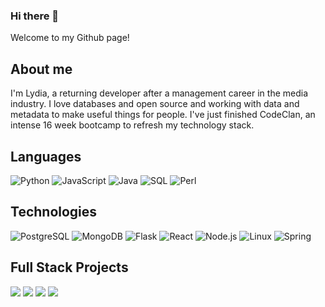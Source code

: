 ### Hi there 👋
Welcome to my Github page!

## About me
I'm Lydia, a returning developer after a management career in the media industry. I love databases and open source and working with data and metadata to make useful things for people. I've just finished CodeClan, an intense 16 week bootcamp to refresh my technology stack.

## Languages

![Python](https://img.shields.io/badge/-Python-000?&logo=Python)
![JavaScript](https://img.shields.io/badge/-JavaScript-000?&logo=JavaScript)
![Java](https://img.shields.io/badge/-Java-000?&logo=Java&logoColor=007396)
![SQL](https://img.shields.io/badge/-SQL-000?&logo=MySQL)
![Perl](https://img.shields.io/badge/-Perl-000?&logo=Perl)

## Technologies

![PostgreSQL](https://img.shields.io/badge/-PostgreSQL-000?&logo=PostgreSQL)
![MongoDB](https://img.shields.io/badge/-MongoDB-000?&logo=MongoDB)
![Flask](https://img.shields.io/badge/-Flask-000?&logo=Flask)
![React](https://img.shields.io/badge/-React-000?&logo=React)
![Node.js](https://img.shields.io/badge/-Node.js-000?&logo=node.js)
![Linux](https://img.shields.io/badge/-Linux-000?&logo=Linux)
![Spring](https://img.shields.io/badge/-Spring-000?&logo=Spring)

## Full Stack Projects

[![](https://img.shields.io/badge/-ᓚᘏᗢ%20PetCMS-blue)](https://github.com/LidzDev/pet-cms)
[![](https://img.shields.io/badge/-🚦Emissions%20Calculator-blue)](https://github.com/LidzDev/Emissions-Calculator)
[![](https://img.shields.io/badge/-🅿️SmartPark-blue)](https://github.com/LidzDev/SmartPark)
[![](https://img.shields.io/badge/-ParkingData-blue)](https://github.com/LidzDev/ParkingData)
<!--
**LidzDev/LidzDev** is a ✨ _special_ ✨ repository because its `README.md` (this file) appears on your GitHub profile.

Here are some ideas to get you started:

- 🔭 I’m currently working on ...
- 🌱 I’m currently learning ...
- 👯 I’m looking to collaborate on ...
- 🤔 I’m looking for help with ...
- 💬 Ask me about ...
- 📫 How to reach me: ...
- 😄 Pronouns: ...
- ⚡ Fun fact: ...
-->
